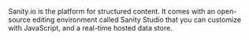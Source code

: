 Sanity.io is the platform for structured content. It comes with an open-source editing environment called Sanity Studio that you can customize with JavaScript, and a real-time hosted data store.

